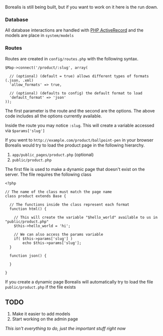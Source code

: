 Borealis is still being built, but if you want to work on it here is the run down.

### Database
All database interactions are handled with [PHP ActiveRecord](http://www.phpactiverecord.org/) and the models are place in `system/models`

### Routes
Routes are created in `config/routes.php` with the following syntax.
  
	$Map->connect('/product/:slug', array(
		
	  // (optional) (default = true) allows different types of formats (.json, .xml)
	  'allow_formats' => true,
	
	  // (optional) (defaults to config) the default format to load
	  'default_format' => 'json'
	));

The first parameter is the route and the second are the options. The above code includes all the options currently available.

Inside the route you may notice `:slug`. This will create a variable accessed via `$params['slug']`

If you went to `http://example.com/product/ballpoint-pen` in your browser Borealis would try to load the product page in the following hierarchy.

1. `app/public_pages/product.php` (optional)
2. `public/product.php`

The first file is used to make a dynamic page that doesn't exist on the server. The file requires the following class

	<?php
	
	// The name of the class must match the page name
	class product extends Base {
	
	  // The functions inside the class represent each format
	  function html() {
		
		// This will create the variable "$hello_world" available to us in "public/product.php"
	    $this->hello_world = 'hi';
	
		// We can also access the params variable
		if( $this->params['slug'] )
			echo $this->params['slug'];
	  }

	  function json() {

	  }

	}

If you create a dynamic page Borealis will automatically try to load the file `public/product.php` if the file exists

## TODO

1. Make it easier to add models
2. Start working on the admin page

*This isn't everything to do, just the important stuff right now*
